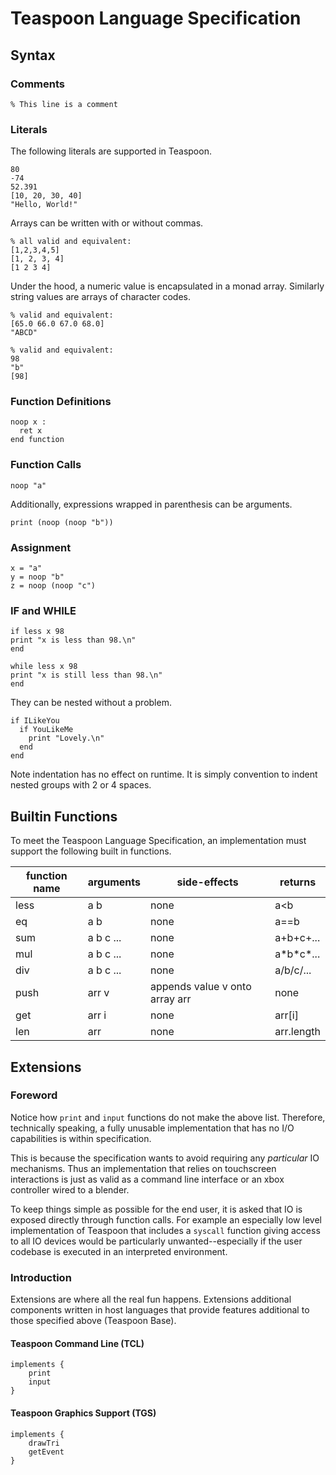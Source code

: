 
# Teaspoon Language Specification

## Syntax

### Comments
```
% This line is a comment
```

### Literals
The following literals are supported in Teaspoon.
```
80
-74
52.391
[10, 20, 30, 40]
"Hello, World!"
```
Arrays can be written with or without commas.
```
% all valid and equivalent:
[1,2,3,4,5]
[1, 2, 3, 4]
[1 2 3 4]
```
Under the hood, a numeric value is encapsulated in a monad array. Similarly string values are arrays of character codes.
```
% valid and equivalent:
[65.0 66.0 67.0 68.0]
"ABCD"

% valid and equivalent:
98
"b"
[98]
```

### Function Definitions
```
noop x :
  ret x
end function
```

### Function Calls
```
noop "a"
```
Additionally, expressions wrapped in parenthesis can be arguments.
```
print (noop (noop "b"))
```

### Assignment
```
x = "a"
y = noop "b"
z = noop (noop "c")
```

### IF and WHILE
```
if less x 98
print "x is less than 98.\n"
end

while less x 98
print "x is still less than 98.\n"
end
```
They can be nested without a problem.
```
if ILikeYou
  if YouLikeMe
    print "Lovely.\n"
  end
end
```
Note indentation has no effect on runtime. It is simply convention to indent nested groups with 2 or 4 spaces.

## Builtin Functions

To meet the Teaspoon Language Specification, an implementation must support the following built in functions.

| function name | arguments | side-effects                   | returns    |
|---------------|-----------|--------------------------------|------------|
| less          | a b       | none                           | a<b        |
| eq            | a b       | none                           | a==b       |
| sum           | a b c ... | none                           | a+b+c+...  |
| mul           | a b c ... | none                           | a\*b\*c\*...  |
| div           | a b c ... | none                           | a/b/c/...  |
| push          | arr v     | appends value v onto array arr | none       |
| get           | arr i     | none                           | arr[i]     |
| len           | arr       | none                           | arr.length |

## Extensions

### Foreword

Notice how `print` and `input` functions do not make the above list. Therefore, technically speaking, a fully unusable implementation that has no I/O capabilities is within specification.

This is because the specification wants to avoid requiring any *particular* IO mechanisms. Thus an implementation that relies on touchscreen interactions is just as valid as a command line interface or an xbox controller wired to a blender.

To keep things simple as possible for the end user, it is asked that IO is exposed directly through function calls. For example an especially low level implementation of Teaspoon that includes a `syscall` function giving access to all IO devices would be particularly unwanted--especially if the user codebase is executed in an interpreted environment.

### Introduction

Extensions are where all the real fun happens. Extensions additional components written in host languages that provide features additional to those specified above (Teaspoon Base).

#### Teaspoon Command Line (TCL)

```
implements {
	print
	input
}
```

#### Teaspoon Graphics Support (TGS)

```
implements {
	drawTri
	getEvent
}
```